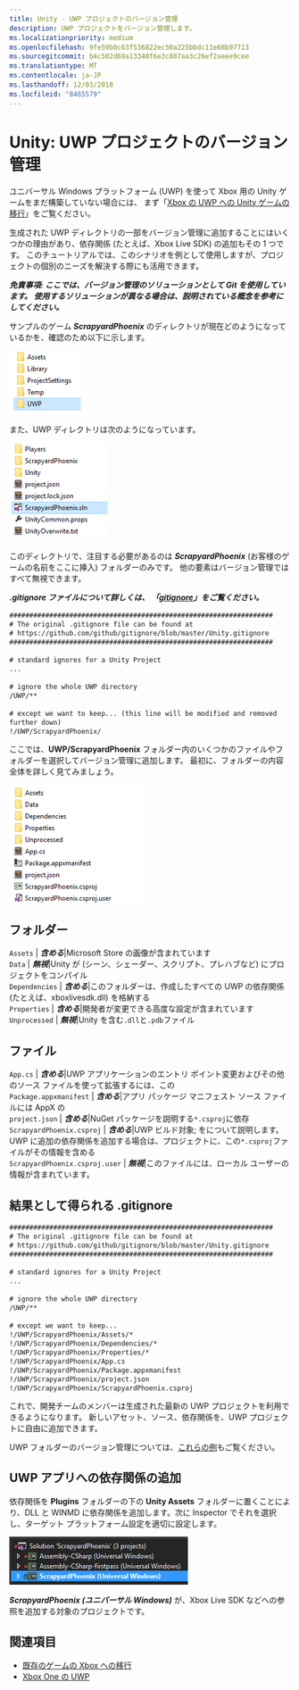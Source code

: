 ```yaml
---
title: Unity - UWP プロジェクトのバージョン管理
description: UWP プロジェクトをバージョン管理します。
ms.localizationpriority: medium
ms.openlocfilehash: 9fe59b0c63f536822ec50a225bbdc11e68b97713
ms.sourcegitcommit: b4c502d69a13340f6e3c887aa3c26ef2aeee9cee
ms.translationtype: MT
ms.contentlocale: ja-JP
ms.lasthandoff: 12/03/2018
ms.locfileid: "8465579"
---
```

# <a name="unity-version-control-your-uwp-project"></a>Unity: UWP プロジェクトのバージョン管理

ユニバーサル Windows プラットフォーム (UWP) を使って Xbox 用の Unity ゲームをまだ構築していない場合には、  まず「[Xbox の UWP への Unity ゲームの移行](development-lanes-unity.md)」をご覧ください。

生成された UWP ディレクトリの一部をバージョン管理に追加することにはいくつかの理由があり、依存関係 (たとえば、Xbox Live SDK) の追加もその 1 つです。  このチュートリアルでは、このシナリオを例として使用しますが、プロジェクトの個別のニーズを解決する際にも活用できます。

***免責事項: ここでは、バージョン管理のソリューションとして Git を使用しています。  使用するソリューションが異なる場合は、説明されている概念を参考にしてください。***

サンプルのゲーム ***ScrapyardPhoenix*** のディレクトリが現在どのようになっているかを、確認のため以下に示します。

![ビルドの保存先フォルダー](images/build-destination.png)

また、UWP ディレクトリは次のようになっています。

![UWP VS ソリューション](images/uwp-vs-solution.png)

このディレクトリで、注目する必要があるのは ***ScrapyardPhoenix*** (お客様のゲームの名前をここに挿入) フォルダーのみです。  他の要素はバージョン管理ではすべて無視できます。

***.gitignore ファイルについて詳しくは、  「[gitignore](https://git-scm.com/docs/gitignore)」をご覧ください。***

    ##################################################################
    # The original .gitignore file can be found at
    # https://github.com/github/gitignore/blob/master/Unity.gitignore
    ##################################################################

    # standard ignores for a Unity Project
    ...

    # ignore the whole UWP directory
    /UWP/**

    # except we want to keep... (this line will be modified and removed further down)
    !/UWP/ScrapyardPhoenix/

ここでは、**UWP/ScrapyardPhoenix** フォルダー内のいくつかのファイルやフォルダーを選択してバージョン管理に追加します。  最初に、フォルダーの内容全体を詳しく見てみましょう。

![UWP ビルド ディレクトリ](images/uwp-build-directory.png)  

## <a name="folders"></a>フォルダー  

`Assets` | ***含める***|Microsoft Store の画像が含まれています  
`Data`   | ***無視***|Unity が (シーン、シェーダー、スクリプト、プレハブなど) にプロジェクトをコンパイル  
`Dependencies` | ***含める***|このフォルダーは、作成したすべての UWP の依存関係 (たとえば、xboxlivesdk.dll) を格納する  
`Properties` | ***含める***|開発者が変更できる高度な設定が含まれています  
`Unprocessed` | ***無視***|Unity を含む`.dll`と`.pdb`ファイル  

## <a name="files"></a>ファイル  

`App.cs` | ***含める***|UWP アプリケーションのエントリ ポイント変更およびその他のソース ファイルを使って拡張するには、この  
`Package.appxmanifest` | ***含める***|アプリ パッケージ マニフェスト ソース ファイルには AppX の  
`project.json` | ***含める***|NuGet パッケージを説明する`*.csproj`に依存  
`ScrapyardPhoenix.csproj` | ***含める***|UWP ビルド対象; をについて説明します。UWP に追加の依存関係を追加する場合は、プロジェクトに、この`*.csproj`ファイルがその情報を含める  
`ScrapyardPhoenix.csproj.user` | ***無視***|このファイルには、ローカル ユーザーの情報が含まれています。

## <a name="resulting-gitignore"></a>結果として得られる .gitignore

    ##################################################################
    # The original .gitignore file can be found at
    # https://github.com/github/gitignore/blob/master/Unity.gitignore
    ##################################################################

    # standard ignores for a Unity Project
    ...

    # ignore the whole UWP directory
    /UWP/**

    # except we want to keep...
    !/UWP/ScrapyardPhoenix/Assets/*
    !/UWP/ScrapyardPhoenix/Dependencies/*
    !/UWP/ScrapyardPhoenix/Properties/*
    !/UWP/ScrapyardPhoenix/App.cs
    !/UWP/ScrapyardPhoenix/Package.appxmanifest
    !/UWP/ScrapyardPhoenix/project.json
    !/UWP/ScrapyardPhoenix/ScrapyardPhoenix.csproj

これで、開発チームのメンバーは生成された最新の UWP プロジェクトを利用できるようになります。 新しいアセット、ソース、依存関係を、UWP プロジェクトに自由に追加できます。

UWP フォルダーのバージョン管理については、[これらの例](https://bitbucket.org/Unity-Technologies/windowsstoreappssamples/overview)もご覧ください。

## <a name="adding-dependencies-to-your-uwp-app"></a>UWP アプリへの依存関係の追加

依存関係を **Plugins** フォルダーの下の **Unity Assets** フォルダーに置くことにより、DLL と WINMD に依存関係を追加します。次に Inspector でそれを選択し、ターゲット プラットフォーム設定を適切に設定します。

![UWP ソリューション](images/uwp-solution.PNG)

***ScrapyardPhoenix (ユニバーサル Windows)*** が、Xbox Live SDK などへの参照を追加する対象のプロジェクトです。

## <a name="see-also"></a>関連項目
- [既存のゲームの Xbox への移行](development-lanes-landing.md)
- [Xbox One の UWP](index.md)
